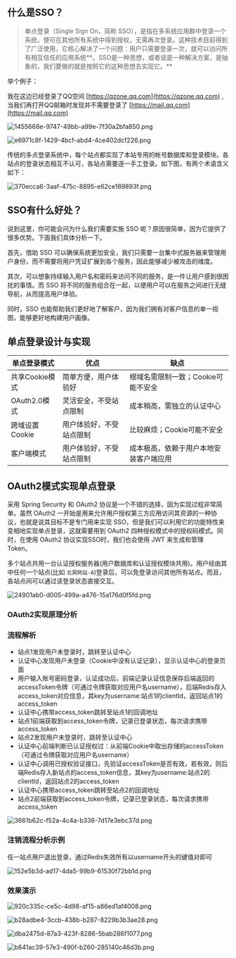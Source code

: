 ## 什么是SSO？


> 单点登录（Single Sign On，简称 SSO），是指在多系统应用群中登录一个系统，便可在其他所有系统中得到授权，无需再次登录。这种技术目前得到了广泛使用，它核心解决了一个问题：用户只需要登录一次，就可以访问所有相互信任的应用系统**。SSO是一种思想，或者说是一种解决方案，是抽象的，我们要做的就是按照它的这种思想去实现它。**
>



举个例子：



我在这边已经登录了QQ空间 [https://qzone.qq.com](https://qzone.qq.com) , 当我们再打开QQ邮箱时发现并不需要登录了 [https://mail.qq.com](https://mail.qq.com)



![1455668e-9747-49bb-a99e-7f30a2bfa850.png](./assets/1455668e-9747-49bb-a99e-7f30a2bfa850.png)



![e6971c8f-1429-4bcf-abd4-4ce402dcf226.png](./assets/e6971c8f-1429-4bcf-abd4-4ce402dcf226.png)



传统的多点登录系统中，每个站点都实现了本站专用的帐号数据库和登录模块。各站点的登录状态相互不认可，各站点需要逐一手工登录。如下图，有两个术语含义如下：



![370ecca6-3aaf-475c-8895-e62ce189893f.png](./assets/370ecca6-3aaf-475c-8895-e62ce189893f.png)



## SSO有什么好处？


说到这里，你可能会问为什么我们需要实施 SSO 呢？原因很简单，因为它提供了很多优势。下面我们具体分析一下。



首先，借助 SSO 可以确保系统更加安全，我们只需要一台集中式服务器来管理用户身份，而不需要将用户凭证扩展到各个服务，因此能够减少被攻击的维度。



其次，可以想象持续输入用户名和密码来访问不同的服务，是一件让用户感到很困扰的事情。而 SSO 将不同的服务组合在一起，以便用户可以在服务之间进行无缝导航，从而提高用户体验。



同时，SSO 也能帮助我们更好地了解客户，因为我们拥有对客户信息的单一视图，能够更好地构建用户画像。



## 单点登录设计与实现
| 单点登录模式 | 优点 | 缺点 |
| --- | --- | --- |
| 共享Cookie模式 | 简单方便，用户体验好 | 根域名需限制一致；Cookie可能不安全 |
| OAuth2.0模式 | 灵活安全，不受站点限制 | 成本稍高，需独立的认证中心 |
| 跨域设置Cookie | 用户体验好，不受站点限制 | 比较麻烦；Cookie可能不安全 |
| 客户端模式 | 用户体验好，不受站点限制 | 成本极高，依赖于用户本地安装客户端应用 |




## OAuth2模式实现单点登录


采用 Spring Security 和 OAuth2 协议是一个不错的选择，因为实现过程非常简单。虽然 OAuth2 一开始是用来允许用户授权第三方应用访问其资源的一种协议，也就是说其目标不是专门用来实现 SSO，但是我们可以利用它的功能特性来变相地实现单点登录，这就需要用到 OAuth2 四种授权模式中的授权码模式。同时，在使用 OAuth2 协议实现SSO时，我们也会使用 JWT 来生成和管理 Token。



多个站点共用一台认证授权服务器(用户数据库和认证授权模块共用)。用户经由其中任何一个站点(比如 `北冥网站-A`)登录后，可以免登录访问其他所有站点。而且，各站点间可以通过该登录状态直接交互。



![24901ab0-d005-499a-a476-15a176d0f5fd.png](./assets/24901ab0-d005-499a-a476-15a176d0f5fd.png)



### OAuth2实现原理分析


### 流程解析


+ 站点1发现用户未登录时，跳转至认证中心
+ 认证中心发现用户未登录（Cookie中没有认证记录），显示认证中心的登录页面
+ 用户输入账号密码登录，认证成功后，前端记录认证信息保存后端返回的accessToken令牌（可通过令牌获取对应用户名username），后端Redis存入access_token对应信息，其key为username:站点1的clientId，返回站点1的access_token
+ 认证中心携带access_token跳转至站点1的回调地址
+ 站点1前端获取到access_token令牌，记录已登录状态，每次请求携带access_token
+ 站点2发现用户未登录时，跳转至认证中心
+ 认证中心前端判断已认证授权过：从前端Cookie中取出存储的accessToken（可通过令牌获取对应用户名username）
+ 认证中心调用已授权验证接口，先验证accessToken是否有效，若有效，则后端Redis存入新站点的access_token信息，其key为username:站点2的clientId，返回站点2的access_token
+ 认证中心携带access_token跳转至站点2的回调地址
+ 站点2前端获取到access_token令牌，记录已登录状态，每次请求携带access_token



![3661b62c-f52a-4c4a-b336-7d17e3ebc37d.png](./assets/3661b62c-f52a-4c4a-b336-7d17e3ebc37d.png)



### 注销流程分析示例


任一站点用户退出登录，通过Redis失效所有以username开头的键值对即可



![152e5b3d-ad17-4da5-99b9-61530f72bb1d.png](./assets/152e5b3d-ad17-4da5-99b9-61530f72bb1d.png)



### 效果演示


![920c335c-ce5c-4d98-af15-a86ed1af4008.png](./assets/920c335c-ce5c-4d98-af15-a86ed1af4008.png)



![b28adbe4-3ccb-438b-b287-8229b3b3ae28.png](./assets/b28adbe4-3ccb-438b-b287-8229b3b3ae28.png)



![dba2475d-87a3-423f-8286-5bab286f1077.png](./assets/dba2475d-87a3-423f-8286-5bab286f1077.png)



![b841ac39-57e3-490f-b260-285140c46d3b.png](./assets/b841ac39-57e3-490f-b260-285140c46d3b.png)

